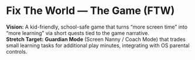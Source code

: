 ﻿# Fix The World — The Game (FTW)

**Vision:** A kid-friendly, school-safe game that turns “more screen time” into “more learning” via short quests tied to the game narrative.  
**Stretch Target:** **Guardian Mode** (Screen Nanny / Coach Mode) that trades small learning tasks for additional play minutes, integrating with OS parental controls.
